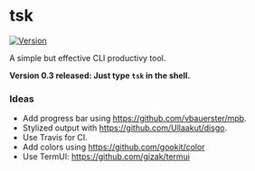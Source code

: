 # tsk

[![Version](https://img.shields.io/github/release/fitiavana07/tsk.svg)](https://github.com/fitiavana07/tsk/releases/latest)

A simple but effective CLI productivy tool.

**Version 0.3 released: Just type `tsk` in the shell.**

### Ideas

- Add progress bar using https://github.com/vbauerster/mpb.
- Stylized output with https://github.com/Ullaakut/disgo.
- Use Travis for CI.
- Add colors using https://github.com/gookit/color
- Use TermUI: https://github.com/gizak/termui
